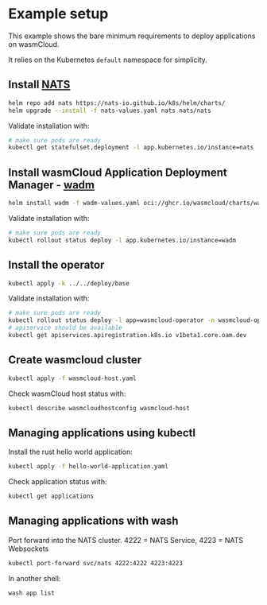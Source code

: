 # Example setup

This example shows the bare minimum requirements to deploy applications on wasmCloud.

It relies on the Kubernetes `default` namespace for simplicity.

## Install [NATS](https://github.com/nats-io/nats-server)

```bash
helm repo add nats https://nats-io.github.io/k8s/helm/charts/
helm upgrade --install -f nats-values.yaml nats nats/nats
```

Validate installation with:

```bash
# make sure pods are ready
kubectl get statefulset,deployment -l app.kubernetes.io/instance=nats
```

## Install wasmCloud Application Deployment Manager - [wadm](https://github.com/wasmCloud/wadm)

```sh
helm install wadm -f wadm-values.yaml oci://ghcr.io/wasmcloud/charts/wadm
```

Validate installation with:

```bash
# make sure pods are ready
kubectl rollout status deploy -l app.kubernetes.io/instance=wadm
```

## Install the operator

```sh
kubectl apply -k ../../deploy/base
```

Validate installation with:

```bash
# make sure pods are ready
kubectl rollout status deploy -l app=wasmcloud-operator -n wasmcloud-operator
# apiservice should be available
kubectl get apiservices.apiregistration.k8s.io v1beta1.core.oam.dev
```

## Create wasmcloud cluster

```bash
kubectl apply -f wasmcloud-host.yaml
```

Check wasmCloud host status with:

```bash
kubectl describe wasmcloudhostconfig wasmcloud-host
```

## Managing applications using kubectl

Install the rust hello world application:

```bash
kubectl apply -f hello-world-application.yaml
```

Check application status with:

```bash
kubectl get applications
```

## Managing applications with wash

Port forward into the NATS cluster. 4222 = NATS Service, 4223 = NATS Websockets

```bash
kubectl port-forward svc/nats 4222:4222 4223:4223
```

In another shell:

```bash
wash app list
```
